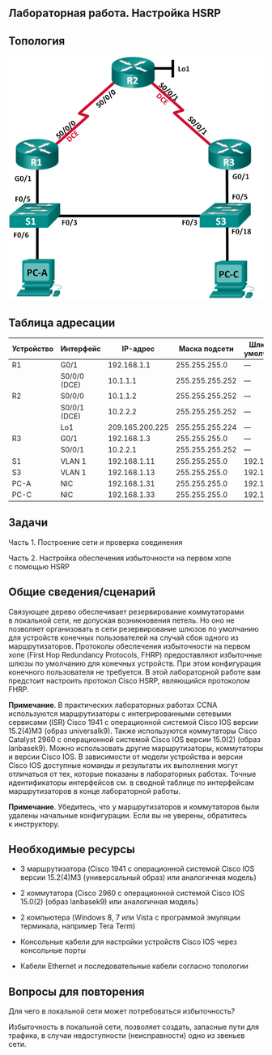 Лабораторная работа. Настройка HSRP
---------

Топология
---------
![](media/1bb57ac7c63c6a4d86362b7a4b96141e.png)

Таблица адресации
---------
| Устройство | Интерфейс    | IP-адрес        | Маска подсети   | Шлюз по умолчанию |
|------------|--------------|-----------------|-----------------|-------------------|
| R1         | G0/1         | 192.168.1.1     | 255.255.255.0   | —                 |
|            | S0/0/0 (DCE) | 10.1.1.1        | 255.255.255.252 | —                 |
| R2         | S0/0/0       | 10.1.1.2        | 255.255.255.252 | —                 |
|            | S0/0/1 (DCE) | 10.2.2.2        | 255.255.255.252 | —                 |
|            | Lo1          | 209.165.200.225 | 255.255.255.224 | —                 |
| R3         | G0/1         | 192.168.1.3     | 255.255.255.0   | —                 |
|            | S0/0/1       | 10.2.2.1        | 255.255.255.252 | —                 |
| S1         | VLAN 1       | 192.168.1.11    | 255.255.255.0   | 192.168.1.1       |
| S3         | VLAN 1       | 192.168.1.13    | 255.255.255.0   | 192.168.1.3       |
| PC-A       | NIC          | 192.168.1.31    | 255.255.255.0   | 192.168.1.1       |
| PC-C       | NIC          | 192.168.1.33    | 255.255.255.0   | 192.168.1.3       |

Задачи
---------

Часть 1. Построение сети и проверка соединения

Часть 2. Настройка обеспечения избыточности на первом хопе с помощью HSRP

Общие сведения/сценарий
---------

Связующее дерево обеспечивает резервирование коммутаторами в локальной сети, не
допуская возникновения петель. Но оно не позволяет организовать в сети
резервирование шлюзов по умолчанию для устройств конечных пользователей на
случай сбоя одного из маршрутизаторов. Протоколы обеспечения избыточности на
первом хопе (First Hop Redundancy Protocols, FHRP) предоставляют избыточные
шлюзы по умолчанию для конечных устройств. При этом конфигурация конечного
пользователя не требуется. В этой лабораторной работе вам предстоит настроить
протокол Cisco HSRP, являющийся протоколом FHRP.

**Примечание**. В практических лабораторных работах CCNA используются
маршрутизаторы с интегрированными сетевыми сервисами (ISR) Cisco 1941
с операционной системой Cisco IOS версии 15.2(4)M3 (образ universalk9). Также
используются коммутаторы Cisco Catalyst 2960 с операционной системой Cisco IOS
версии 15.0(2) (образ lanbasek9). Можно использовать другие маршрутизаторы,
коммутаторы и версии Cisco IOS. В зависимости от модели устройства и версии
Cisco IOS доступные команды и результаты их выполнения могут отличаться от тех,
которые показаны в лабораторных работах. Точные идентификаторы интерфейсов см.
в сводной таблице по интерфейсам маршрутизаторов в конце лабораторной работы.

**Примечание**. Убедитесь, что у маршрутизаторов и коммутаторов были удалены
начальные конфигурации. Если вы не уверены, обратитесь к инструктору.

Необходимые ресурсы
---------

-   3 маршрутизатора (Cisco 1941 с операционной системой Cisco IOS версии
    15.2(4)M3 (универсальный образ) или аналогичная модель)

-   2 коммутатора (Cisco 2960 с операционной системой Cisco IOS 15.0(2) (образ
    lanbasek9) или аналогичная модель)

-   2 компьютера (Windows 8, 7 или Vista с программой эмуляции терминала,
    например Tera Term)

-   Консольные кабели для настройки устройств Cisco IOS через консольные порты

-   Кабели Ethernet и последовательные кабели согласно топологии

Вопросы для повторения
---------

Для чего в локальной сети может потребоваться избыточность?

Избыточность в локальной сети, позволяет создать, запасные пути для трафика, в
случаи недоступности (неисправности) одно из звеньев сети.